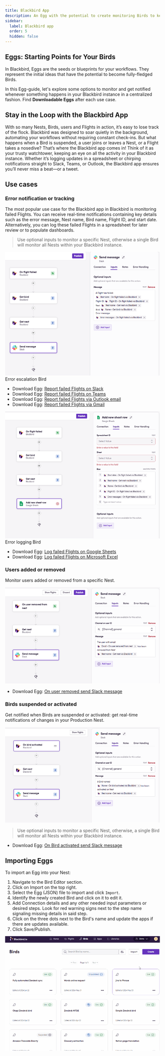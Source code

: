 ```yaml
---
title: Blackbird App
description: An Egg with the potential to create monitoring Birds to keep up with everything that happens in your Blackbird instance
sidebar:
  label: Blackbird app
  order: 5
  hidden: false
---
```


## Eggs: Starting Points for Your Birds

In Blackbird, Eggs are the seeds or blueprints for your workflows. They represent the initial ideas that have the potential to become fully-fledged Birds.

In this Egg-guide, let's explore some options to monitor and get notified whenever something happens in your Blackbird instance in a centralized fashion. Find **Downloadable Eggs** after each use case.

## Stay in the Loop with the Blackbird App

With so many Nests, Birds, users and Flights in action, it’s easy to lose track of the flock. Blackbird was designed to soar quietly in the background, automating your workflows without requiring constant check-ins. But what happens when a Bird is suspended, a user joins or leaves a Nest, or a Flight takes a nosedive? That’s where the Blackbird app comes in! Think of it as your trusty watchtower, keeping an eye on all the activity in your Blackbird instance. Whether it’s logging updates in a spreadsheet or chirping notifications straight to Slack, Teams, or Outlook, the Blackbird app ensures you’ll never miss a beat—or a tweet.

## Use cases

### Error notification or tracking

The most popular use case for the Blackbird app in Blackbird is monitoring failed Flights. You can receive real-time notifications containing key details such as the error message, Nest name, Bird name, Flight ID, and start date. Alternatively, you can log these failed Flights in a spreadsheet for later review or to populate dashboards.

> Use optional inputs to monitor a specific Nest, otherwise a single Bird will monitor all Nests within your Blackbird instance.

![Egg](../../../assets/docs/eggs/BBApp1.png)
Error escalation Bird

- Download Egg: <a href="https://docs.blackbird.io/downloads/Report_failed_Flights_on_Slack.json" download>Report failed Flights on Slack</a>
- Download Egg: <a href="https://docs.blackbird.io/downloads/Report_failed_Flights_on_Teams.json" download>Report failed Flights on Teams</a>
- Download Egg: <a href="https://docs.blackbird.io/downloads/Report_failed_Flights_via_Outlook_email.json" download>Report failed Flights via Outlook email</a>
- Download Egg: <a href="https://docs.blackbird.io/downloads/Report_failed_Flights_via_Gmail.json" download>Report failed Flights via Gmail</a>

![Egg](../../../assets/docs/eggs/BBApp2.png)
Error logging Bird

- Download Egg: <a href="https://docs.blackbird.io/downloads/Log_failed_Flights_on_Google_Sheets.json" download>Log failed Flights on Google Sheets</a>
- Download Egg: <a href="https://docs.blackbird.io/downloads/Log_failed_Flights_on_Microsoft_Excel.json" download>Log failed Flights on Microsoft Excel</a>

### Users added or removed

Monitor users added or removed from a specific Nest.

![Egg](../../../assets/docs/eggs/BBApp3.png)

- Download Egg: <a href="https://docs.blackbird.io/downloads/On_user_removed_send_Slack_message.json" download>On user removed send Slack message</a>

### Birds suspended or activated

Get notified when Birds are suspended or activated: get real-time notifications of changes in your Production Nest.

![Egg](../../../assets/docs/eggs/BBApp4.png)

> Use optional inputs to monitor a specific Nest, otherwise, a single Bird will monitor all Nests within your Blackbird instance.

- Download Egg: <a href="https://docs.blackbird.io/downloads/On_Bird_activated_send_Slack_message.json" download>On Bird activated send Slack message</a>

## Importing Eggs

To import an Egg into your Nest:

1. Navigate to the Bird Editor section.
2. Click on Import on the top right.
3. Select the Egg (JSON) file to import and click `Import`.
4. Identify the newly created Bird and click on it to edit it.
5. Add Connection details and any other needed input parameters or desired steps. Look for red warning signs next to the step name signaling missing details in said step.
6. Click on the three dots next to the Bird's name and update the apps if there are updates available.
7. Click Save/Publish.

![Importing Eggs](../../../assets/docs/eggs/ImportEggs.gif)
